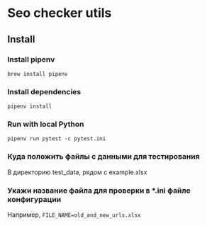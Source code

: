 Seo checker utils
========================================================

## Install
### Install pipenv
`brew install pipenv`

### Install dependencies
`pipenv install`

### Run with local Python
`pipenv run pytest -c pytest.ini`

### Куда положить файлы с данными для тестирования
В директорию test_data, рядом с example.xlsx

### Укажи название файла для проверки в *.ini файле конфигурации
Например, `FILE_NAME=old_and_new_urls.xlsx`